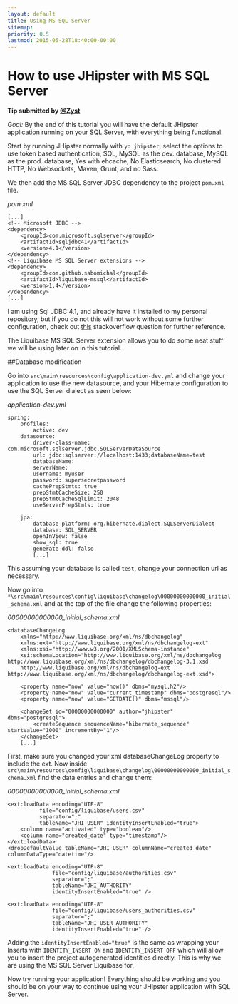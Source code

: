 ```yaml
---
layout: default
title: Using MS SQL Server
sitemap:
priority: 0.5
lastmod: 2015-05-28T18:40:00-00:00
---
```

# How to use JHipster with MS SQL Server

__Tip submitted by [@Zyst](https://github.com/Zyst)__

_Goal:_ By the end of this tutorial you will have the default JHipster application running on your SQL Server, with everything being functional.

Start by running JHipster normally with `yo jhipster`, select the options to use token based authentication, SQL, MySQL as the dev. database, MySQL as the prod. database, Yes with ehcache, No Elasticsearch, No clustered HTTP, No Websockets, Maven, Grunt, and no Sass.

We then add the MS SQL Server JDBC dependency to the project `pom.xml` file.

_pom.xml_

    [...]
    <!-- Microsoft JDBC -->
    <dependency>
        <groupId>com.microsoft.sqlserver</groupId>
        <artifactId>sqljdbc41</artifactId>
        <version>4.1</version>
    </dependency>
    <!-- Liquibase MS SQL Server extensions -->
    <dependency>
        <groupId>com.github.sabomichal</groupId>
        <artifactId>liquibase-mssql</artifactId>
        <version>1.4</version>
    </dependency>
    [...]

I am using Sql JDBC 4.1, and already have it installed to my personal repository, but if you do not this will not work without some further configuration, check out [this](https://stackoverflow.com/questions/30207842/add-external-library-jar-to-spring-boot-jar-internal-lib) stackoverflow question for further reference.

The Liquibase MS SQL Server extension allows you to do some neat stuff we will be using later on in this tutorial.

##Database modification

Go into `src\main\resources\config\application-dev.yml` and change your application to use the new datasource, and your Hibernate configuration to use the SQL Server dialect as seen below:

_application-dev.yml_

    spring:
        profiles:
            active: dev
        datasource:
            driver-class-name: com.microsoft.sqlserver.jdbc.SQLServerDataSource
            url: jdbc:sqlserver://localhost:1433;databaseName=test
            databaseName:
            serverName:
            username: myuser
            password: supersecretpassword
            cachePrepStmts: true
            prepStmtCacheSize: 250
            prepStmtCacheSqlLimit: 2048
            useServerPrepStmts: true

        jpa:
            database-platform: org.hibernate.dialect.SQLServerDialect
            database: SQL_SERVER
            openInView: false
            show_sql: true
            generate-ddl: false
            [...]

This assuming your database is called `test`, change your connection url as necessary.

Now go into `*\src\main\resources\config\liquibase\changelog\00000000000000_initial_schema.xml` and at the top of the file change the following properties:

_00000000000000_initial_schema.xml_

    <databaseChangeLog
        xmlns="http://www.liquibase.org/xml/ns/dbchangelog"
        xmlns:ext="http://www.liquibase.org/xml/ns/dbchangelog-ext"
        xmlns:xsi="http://www.w3.org/2001/XMLSchema-instance"
        xsi:schemaLocation="http://www.liquibase.org/xml/ns/dbchangelog http://www.liquibase.org/xml/ns/dbchangelog/dbchangelog-3.1.xsd
        http://www.liquibase.org/xml/ns/dbchangelog-ext http://www.liquibase.org/xml/ns/dbchangelog/dbchangelog-ext.xsd">

        <property name="now" value="now()" dbms="mysql,h2"/>
        <property name="now" value="current_timestamp" dbms="postgresql"/>
        <property name="now" value="GETDATE()" dbms="mssql"/>

        <changeSet id="00000000000000" author="jhipster" dbms="postgresql">
            <createSequence sequenceName="hibernate_sequence" startValue="1000" incrementBy="1"/>
        </changeSet>
        [...]

First, make sure you changed your xml databaseChangeLog property to include the ext. Now inside `src\main\resources\config\liquibase\changelog\00000000000000_initial_schema.xml` find the data entries and change them:

_00000000000000_initial_schema.xml_

    <ext:loadData encoding="UTF-8"
              file="config/liquibase/users.csv"
              separator=";"
              tableName="JHI_USER" identityInsertEnabled="true">
        <column name="activated" type="boolean"/>
        <column name="created_date" type="timestamp"/>
    </ext:loadData>
    <dropDefaultValue tableName="JHI_USER" columnName="created_date" columnDataType="datetime"/>

    <ext:loadData encoding="UTF-8"
                  file="config/liquibase/authorities.csv"
                  separator=";"
                  tableName="JHI_AUTHORITY"
                  identityInsertEnabled="true" />

    <ext:loadData encoding="UTF-8"
                  file="config/liquibase/users_authorities.csv"
                  separator=";"
                  tableName="JHI_USER_AUTHORITY"
                  identityInsertEnabled="true" />

Adding the `identityInsertEnabled="true"` is the same as wrapping your Inserts with `IDENTITY_INSERT ON` and `IDENTITY_INSERT OFF` which will allow you to insert the project autogenerated identities directly. This is why we are using the MS SQL Server Liquibase for.

Now try running your application! Everything should be working and you should be on your way to continue using your JHipster application with SQL Server.

